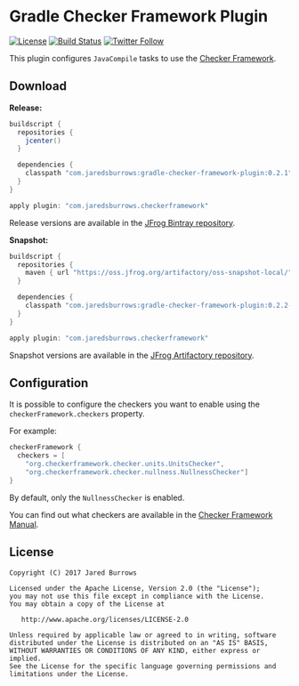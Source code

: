 # Gradle Checker Framework Plugin

[![License](https://img.shields.io/badge/license-apache%202.0-blue.svg)](http://www.apache.org/licenses/LICENSE-2.0)
[![Build Status](https://travis-ci.org/jaredsburrows/gradle-checker-framework-plugin.svg?branch=master)](https://travis-ci.org/jaredsburrows/gradle-checker-framework-plugin)
[![Twitter Follow](https://img.shields.io/twitter/follow/jaredsburrows.svg?style=social)](https://twitter.com/jaredsburrows)

This plugin configures `JavaCompile` tasks to use the [Checker Framework](https://checkerframework.org).

## Download

**Release:**
```groovy
buildscript {
  repositories {
    jcenter()
  }

  dependencies {
    classpath "com.jaredsburrows:gradle-checker-framework-plugin:0.2.1"
  }
}

apply plugin: "com.jaredsburrows.checkerframework"
```
Release versions are available in the [JFrog Bintray repository](https://jcenter.bintray.com/).

**Snapshot:**
```groovy
buildscript {
  repositories {
    maven { url "https://oss.jfrog.org/artifactory/oss-snapshot-local/" }
  }

  dependencies {
    classpath "com.jaredsburrows:gradle-checker-framework-plugin:0.2.2-SNAPSHOT"
  }
}

apply plugin: "com.jaredsburrows.checkerframework"
```
Snapshot versions are available in the [JFrog Artifactory repository](https://oss.jfrog.org/artifactory/libs-snapshot/).

## Configuration

It is possible to configure the checkers you want to enable using the `checkerFramework.checkers` property.

For example:

```groovy
checkerFramework {
  checkers = [
    "org.checkerframework.checker.units.UnitsChecker", 
    "org.checkerframework.checker.nullness.NullnessChecker"]
}
```

By default, only the `NullnessChecker` is enabled.

You can find out what checkers are available in the [Checker Framework Manual](https://checkerframework.org/manual/#introduction).

## License

    Copyright (C) 2017 Jared Burrows

    Licensed under the Apache License, Version 2.0 (the "License");
    you may not use this file except in compliance with the License.
    You may obtain a copy of the License at

       http://www.apache.org/licenses/LICENSE-2.0

    Unless required by applicable law or agreed to in writing, software
    distributed under the License is distributed on an "AS IS" BASIS,
    WITHOUT WARRANTIES OR CONDITIONS OF ANY KIND, either express or implied.
    See the License for the specific language governing permissions and
    limitations under the License.
